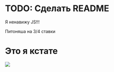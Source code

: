 # TODO: Сделать README
Я ненавижу JS!!!


Питоняша на 3/4 ставки

# Это я кстате
![](https://github.com/niceguy135/niceguy135/blob/main/me_for_real.gif)
